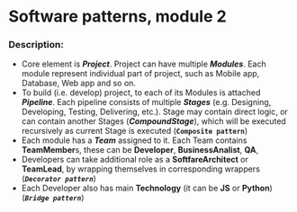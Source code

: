 # Software patterns, module 2
### Description:
- Core element is ***Project***. Project can have multiple ***Modules***. Each module represent individual part of project, such as Mobile app, Database, Web app and so on.
- To build (i.e. develop) project, to each of its Modules is attached ***Pipeline***. 
Each pipeline consists of multiple ***Stages*** (e.g. Designing, Developing, Testing, Delivering, etc.).
Stage may contain direct logic, or can contain another Stages (***CompoundStage***), which will be executed recursively as current Stage is executed (**`Composite pattern`**)
- Each module has a ***Team*** assigned to it. Each Team contains **TeamMember**s, these can be **Developer**, **BusinessAnalist**, **QA**,
- Developers can take additional role as a **SoftfareArchitect** or **TeamLead**, by wrapping themselves in corresponding wrappers (***`Decorator pattern`***)
- Each Developer also has main **Technology** (it can be **JS** or **Python**) (***`Bridge pattern`***)
